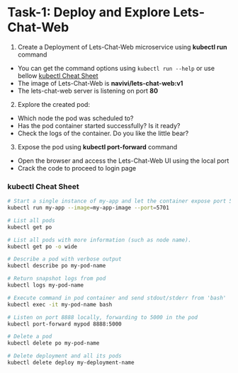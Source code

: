 # Task-1: Deploy and Explore Lets-Chat-Web
1. Create a Deployment of Lets-Chat-Web microservice using **kubectl run** command
  + You can get the command options using ` kubectl run --help ` or use bellow [kubectl Cheat Sheet](#kubectl-cheat-sheet)
  + The image of Lets-Chat-Web is **navivi/lets-chat-web:v1**
  + The lets-chat-web server is listening on port **80**
2. Explore the created pod:
  + Which node the pod was scheduled to? 
  + Has the pod container started successfully? Is it ready?
  + Check the logs of the container. Do you like the little bear?
3. Expose the pod using **kubectl port-forward** command
  + Open the browser and access the Lets-Chat-Web UI using the local port
  + Crack the code to proceed to login page

### kubectl Cheat Sheet
  ```bash
# Start a single instance of my-app and let the container expose port 5701 .
kubectl run my-app --image=my-app-image --port=5701

# List all pods
kubectl get po

# List all pods with more information (such as node name).
kubectl get po -o wide

# Describe a pod with verbose output
kubectl describe po my-pod-name

# Return snapshot logs from pod 
kubectl logs my-pod-name

# Execute command in pod container and send stdout/stderr from 'bash' 
kubectl exec -it my-pod-name bash 

# Listen on port 8888 locally, forwarding to 5000 in the pod
kubectl port-forward mypod 8888:5000

# Delete a pod
kubectl delete po my-pod-name

# Delete deployment and all its pods
kubectl delete deploy my-deployment-name

```

